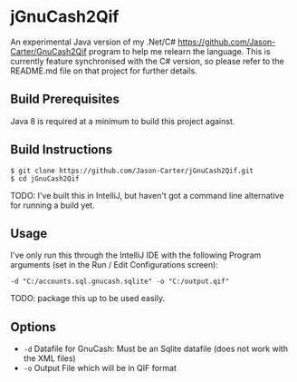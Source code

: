 # jGnuCash2Qif

An experimental Java version of my .Net/C# https://github.com/Jason-Carter/GnuCash2Qif program to help me relearn the language. This is currently feature synchronised with the C# version, so please refer to the README.md file on that project for further details.

## Build Prerequisites

Java 8 is required at a minimum to build this project against.

## Build Instructions

```
$ git clone https://github.com/Jason-Carter/jGnuCash2Qif.git
$ cd jGnuCash2Qif
```

TODO: I've built this in IntelliJ, but haven't got a command line alternative for running a build yet.

## Usage

I've only run this through the IntelliJ IDE with the following Program arguments (set in the Run / Edit Configurations screen):

```
-d "C:/accounts.sql.gnucash.sqlite" -o "C:/output.qif"
```

TODO: package this up to be used easily.

## Options

 * `-d` Datafile for GnuCash: Must be an Sqlite datafile (does not work with the XML files)
 * `-o` Output File which will be in QIF format